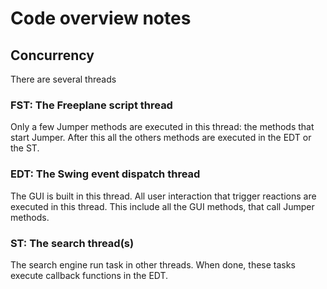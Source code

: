 # Code overview notes

## Concurrency

There are several threads

### FST: The Freeplane script thread

Only a few Jumper methods are executed in this thread: the methods
that start Jumper. After this all the others methods are executed in
the EDT or the ST.

### EDT: The Swing event dispatch thread

The GUI is built in this thread. All user interaction that trigger
reactions are executed in this thread. This include all the GUI
methods, that call Jumper methods.

### ST: The search thread(s)

The search engine run task in other threads. When done, these tasks
execute callback functions in the EDT.


